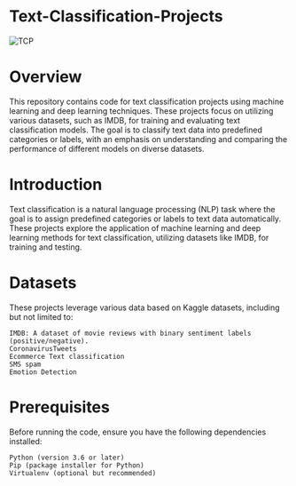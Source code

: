 # Text-Classification-Projects
![TCP](https://s31.picofile.com/file/8469955734/1_rnko_Sy3iEQ_sUbzmU4A_A.png)

# Overview

This repository contains code for text classification projects using machine learning and deep learning techniques. These projects focus on utilizing various datasets, such as IMDB, for training and evaluating text classification models. The goal is to classify text data into predefined categories or labels, with an emphasis on understanding and comparing the performance of different models on diverse datasets.

# Introduction

Text classification is a natural language processing (NLP) task where the goal is to assign predefined categories or labels to text data automatically. These projects explore the application of machine learning and deep learning methods for text classification, utilizing datasets like IMDB, for training and testing.

# Datasets

These projects leverage various data based on Kaggle datasets, including but not limited to:

    IMDB: A dataset of movie reviews with binary sentiment labels (positive/negative).
    CoronavirusTweets
    Ecommerce Text classification
    SMS spam
    Emotion Detection
    

# Prerequisites

Before running the code, ensure you have the following dependencies installed:

    Python (version 3.6 or later)
    Pip (package installer for Python)
    Virtualenv (optional but recommended)
